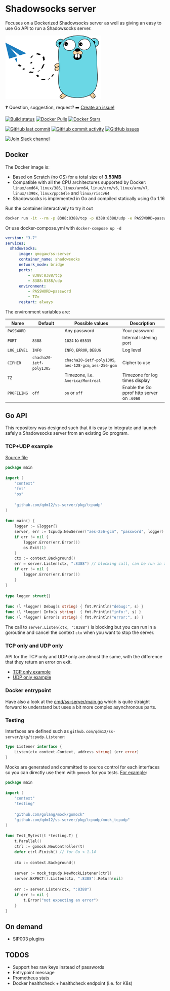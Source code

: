 # Shadowsocks server

Focuses on a Dockerized Shadowsocks server as well as giving an easy to use Go API to run a Shadowsocks server.

<img height="200" src="title.svg">

❓ Question, suggestion, request? ➡️ [Create an issue!](https://github.com/qdm12/ss-server/issues/new)

[![Build status](https://github.com/qdm12/go-template/actions/workflows/ci.yml/badge.svg)](https://github.com/qdm12/go-template/actions/workflows/ci.yml)
[![Docker Pulls](https://img.shields.io/docker/pulls/qmcgaw/ss-server.svg)](https://hub.docker.com/r/qmcgaw/ss-server)
[![Docker Stars](https://img.shields.io/docker/stars/qmcgaw/ss-server.svg)](https://hub.docker.com/r/qmcgaw/ss-server)

[![GitHub last commit](https://img.shields.io/github/last-commit/qdm12/ss-server.svg)](https://github.com/qdm12/ss-server/issues)
[![GitHub commit activity](https://img.shields.io/github/commit-activity/y/qdm12/ss-server.svg)](https://github.com/qdm12/ss-server/issues)
[![GitHub issues](https://img.shields.io/github/issues/qdm12/ss-server.svg)](https://github.com/qdm12/ss-server/issues)

[![Join Slack channel](https://img.shields.io/badge/slack-@qdm12-yellow.svg?logo=slack)](https://join.slack.com/t/qdm12/shared_invite/enQtOTE0NjcxNTM1ODc5LTYyZmVlOTM3MGI4ZWU0YmJkMjUxNmQ4ODQ2OTAwYzMxMTlhY2Q1MWQyOWUyNjc2ODliNjFjMDUxNWNmNzk5MDk)

## Docker

The Docker image is:

- Based on Scratch (no OS) for a total size of **3.53MB**
- Compatible with all the CPU architectures supported by Docker: `linux/amd64`, `linux/386`, `linux/arm64`, `linux/arm/v6`, `linux/arm/v7`, `linux/s390x`, `linux/ppc64le` and `linux/riscv64`
- Shadowsocks is implemented in Go and compiled statically using Go 1.16

Run the container interactively to try it out

```sh
docker run -it --rm -p 8388:8388/tcp -p 8388:8388/udp -e PASSWORD=password qmcgaw/ss-server
```

Or use docker-compose.yml with `docker-compose up -d`

```yml
version: "3.7"
services:
  shadowsocks:
      image: qmcgaw/ss-server
      container_name: shadowsocks
      network_mode: bridge
      ports:
          - 8388:8388/tcp
          - 8388:8388/udp
      environment:
          - PASSWORD=password
          - TZ=
      restart: always
```

The environment variables are:

| Name | Default | Possible values | Description |
| --- | --- | --- | --- |
| `PASSWORD` |  | Any password | Your password |
| `PORT` | `8388` | `1024` to `65535` | Internal listening port |
| `LOG_LEVEL` | `INFO` | `INFO`, `ERROR`, `DEBUG` | Log level |
| `CIPHER` | `chacha20-ietf-poly1305` | `chacha20-ietf-poly1305`, `aes-128-gcm`, `aes-256-gcm` | Cipher to use |
| `TZ` |  | Timezone, i.e. `America/Montreal` | Timezone for log times display |
| `PROFILING` | `off` | `on` or `off` | Enable the Go pprof http server on `:6060` |

## Go API

This repository was designed such that it is easy to integrate and launch safely a Shadowsocks server from an existing Go program.

### TCP+UDP example

[Source file](examples/tcp-udp/main.go)

```go
package main

import (
    "context"
    "fmt"
    "os"

    "github.com/qdm12/ss-server/pkg/tcpudp"
)

func main() {
    logger := &logger{}
    server, err := tcpudp.NewServer("aes-256-gcm", "password", logger)
    if err != nil {
        logger.Error(err.Error())
        os.Exit(1)
    }
    ctx := context.Background()
    err = server.Listen(ctx, ":8388") // blocking call, can be run in a goroutine
    if err != nil {
        logger.Error(err.Error())
    }
}

type logger struct{}

func (l *logger) Debug(s string) { fmt.Println("debug:", s) }
func (l *logger) Info(s string)  { fmt.Println("info:", s) }
func (l *logger) Error(s string) { fmt.Println("error:", s) }
```

The call to `server.Listen(ctx, ":8388")` is blocking but you can run in a goroutine and cancel the context `ctx` when you want to stop the server.

### TCP only and UDP only

API for the TCP only and UDP only are almost the same, with the difference that they return an error on exit.

- [TCP only example](examples/tcp/main.go)
- [UDP only example](examples/udp/main.go)

### Docker entrypoint

Have also a look at the [cmd/ss-server/main.go](cmd/ss-server/main.go) which is quite straight forward to understand but uses a bit more complex asynchronous parts.

### Testing

Interfaces are defined such as `github.com/qdm12/ss-server/pkg/tcpudp.Listener`:

```go
type Listener interface {
    Listen(ctx context.Context, address string) (err error)
}
```

Mocks are generated and committed to source control for each interfaces so you can directly use them with `gomock` for you tests. [For example](examples/test/main_test.go):

```go
package main

import (
    "context"
    "testing"

    "github.com/golang/mock/gomock"
    "github.com/qdm12/ss-server/pkg/tcpudp/mock_tcpudp"
)

func Test_Mytest(t *testing.T) {
    t.Parallel()
    ctrl := gomock.NewController(t)
    defer ctrl.Finish() // for Go < 1.14

    ctx := context.Background()

    server := mock_tcpudp.NewMockListener(ctrl)
    server.EXPECT().Listen(ctx, ":8388").Return(nil)

    err := server.Listen(ctx, ":8388")
    if err != nil {
        t.Error("not expecting an error")
    }
}
```

## On demand

- SIP003 plugins

## TODOS

- Support hex raw keys instead of passwords
- Entrypoint message
- Prometheus stats
- Docker healthcheck + healthcheck endpoint (i.e. for K8s)
